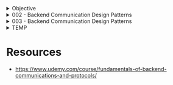 

<!-- ########## START OF CHAPTER: 000 ########## -->
<details> <!-- OBJECTIVE -->
<summary>Objective</summary>

- Learn Backend Engineering

</details>
<!-- ########## END OF CHAPTER: 002 ########## -->


<!-- ########## START OF CHAPTER: 002 ########## -->
<details>
<summary>002 - Backend Communication Design Patterns</summary>

<!-- ##### START OF TOPIC: Request-Response ##### -->
<details>
<summary>Request-Response</summary>

## Request Response Model
- Client sends a Request
- Server parses the Request (Ex: parse)
- Server processes the Request (Ex: query db, deserialization)
- Server sends a Response
- Client parses the Response and consume
## Where it is used?
- Web, HTTP, DNS, SSH
- RPC (remote procedure call)
- SQL and Database Protocols
- APIs (REST/SOAP/GraphQL)
## Examples:
### Building an upload image service with request response
- Send large request with the image (simple, not resumable)
- Chunk image and send a request per chunk (resumable with unique identifier)
### Request Response doesn't work everywhere (Not scalable, latency)
- Notification service
- Chatting application
- Very long requests
- What if client disconnects?

## curl example
- curl -v --trace out.txt http://google.com
- cat out.txt

</details>
<!-- ##### END OF TOPIC: Request-Response ##### -->

<!-- ##### START OF TOPIC: Synchronous vs Asynchronous  ##### -->
<details>
<summary>Synchronous vs Asynchronous</summary>

- Can I do work while waiting?
# Synchronous I/O
- Caller sends a request and blocks
- Caller cannot execute any code meanwhile
- Receiver responds, Caller unblocks
- Caller and Receiver are in "sync"
## Example of an OS synchronous I/O
- Program asks OS to read from disk
- Program main thread is taken off of the CPU
- Read completes, program can resume execution

# Asynchronous I/O
- Caller sends a request
- Caller can work until it gets a response
- Caller either:
- - Checks if the response is ready (epoll)
- - Receiver calls back when it's done (io_uring)
- - Spins up a new thread that blocks
- Caller and receiver are not necessary in sync

## Example of an OS asynchronous call (NodeJS)
- Program spins up a secondary thread
- Secondary thread reads from disk, OS blocks it
- Main program still running and executing code
- Thread finish reading and calls back main thread

# Synchronous vs Asynchronous in Request Response
- Synchronicity is a client propert
- Most modern client libraries are asynchronous
- Ex: Clients send an HTTP request and do work

# Synchronous vs Asynchronous in real life
- In synchronous communication the caller waits for a response from receiver
- - ex: Asking someone a question in a meeting
- Asynchronous communication the response can come whenever. Caller and receiver  can do anything meanwhile
- - email

# Asynchronous workload is everywhere
- Asynchronous Programming (promises/futures)
- Asynchronous backend processing
- Asynchronous commits in postgres
- Asynchronous IO in Linux (epoll, io_uring)
- Asynchronous replication
- Asynchronous OS fsync (fs cache)

# DEMO

</details>
<!-- ##### END OF TOPIC: Synchronous vs Asynchronous ##### -->

<!-- ##### START OF TOPIC: PUSH ##### -->
<details>
<summary>Push</summary>

# Request/response isn't always ideal
- Client wants real time notification from backend
- - A user just logged in
- - A message is just received
- Push model is good for certain cases (Ex: Chat app)

# What is Push
- Client connects to a server
- Server sends data to the client
- Client doesn't have to request anything
- Protocol must be bidirectional
- Used by RabbitMQ

# Push Pros and Cons
- Pros
- - Real time
- Cons
- - Clients must be online
- - Clients might not be able to handle
- - Requires a bidirectional protocol
- - Polling is preferred for light clients

# DEMO

</details>
<!-- ##### END OF TOPIC: PUSH ##### -->

<!-- ##### START OF TOPIC: POLLING ##### -->
<details>
<summary>Polling</summary>

- A request takes long time to process
- - Upload a youtube video
- The backend want to sends notification
- - A user just logged in

# What is Short Polling
- Client sends a request
- Server responds immediately with a handle
- Server continues to process the request
- Client uses that handle to check for status
- Multiple "short" request response as polls

# Short Polling Pros and Cons
- Pros
- - Simple
- - Good for long running requests
- - Client can disconnect
- Cons
- - Too chatty (Many client adds up request & network will be congested)
- - Network bandwidth
- - Wasted Backend resources

# DEMO

</details>
<!-- ##### END OF TOPIC: POLLING ##### -->


<!-- ##### START OF TOPIC: LONG POLLING ##### -->
<details>
<summary>Long Polling</summary>

- Request is taking long, I'll check with you later But talk to me only when it's ready
# What is Long Polling?
- Client sends a request
- Server responds immediately with a handle
- Server continues to process the request
- Server DOES not reply until it has the response
- So we got a handle, we can disconnect and we are less chatty
- Some variation has timeouts too

# Long Polling Pros and Const
- Pros
- - Less chatty and backend friendly
- - Client can still disconnect
- Cons
- - Not real time

# DEMO

</details>
<!-- ##### END OF TOPIC: LONG POLLING ##### -->


<!-- ##### START OF TOPIC: Server Sent Events ##### -->
<details>
<summary>Server Sent Events</summary>

- One Request, a very very long response

# Limitations of Request/Response
- Vanilla Request/response isn't ideal for notification backend
- Client wants real time notification from backend
- - A user just logged in
- - A message is just received
- Push works but restrictive
- Server Sent Events work with Request/Response
- Designed for HTTP

# What is Server Sent Events?
- A response has start and end
- Client sends a request
- Server sends a logical events as part of response
- Server never writes the end of the response
- It is still a request but an unending response
- Client parses the streams data looking for event
- Works with Request/Response (HTTP)

# Server Sent Events Pros and Cons
- Pros
- - Real time
- - Compatible with Request/Response
- Cons
- - Clients must be online
- - Clients might not be able to handle
- - Polling is preferred for light clients
- - HTTP/1.1 problem (6 connections)

# DEMO

</details>
<!-- ##### END OF TOPIC: Server Sent Events ##### -->


<!-- ##### START OF TOPIC: Publish Subscribe ##### -->
<details>
<summary>Publish Subscribe</summary>

- One publisher many readers

# Request/Response pros and cons
- Pros
- - Elegant and Simple
- - Scalable
- Cons
- - Bad for multiple receivers
- - High Coupling
- - Client/Server have to be running
- - Chaining, circuit breaking (Complex logic)

# Pub/Sub
## Pub/Sub pros and const
- Pros
- - Scales with multiple receivers
- - Great for microservices
- - Loose Coupling (Client is not directly connected to server)
- - Works while clients not running
- Cons
- - Message delivery issues
- - Complexity (ex: Adding partion, Scaling)
- - Network saturation (ex: Polling & network congestion)

## RabbitMQ DEMO


</details>
<!-- ##### END OF TOPIC: Publish Subscribe ##### -->


<!-- ##### START OF TOPIC: Multiplexing vs Demultiplexing ##### -->
<details>
<summary>TEMP</summary>

- HTTP/2, QUIC, Connection Pool, MPTCP

# Multiplexing example HTTP/2
- User sends 3 request
- Chrome opens multiple connections
- - Case 1: Server with HTTP/1.1 => 3 Channels  (Not Multiplex, Create connection 1 by 1)
- - Case 2: Server with HTTP/2 => Only 1 connection(Multiplex, 3 stream fed to 1 pipe)

## Multiplexing HTTP/2 on the Backend
- |User| -> 3 HTTP/1.1 Connections => |Proxy| => 1 HTTP/2 Connection => |HTTP/2 server|
- More throughput
- High backend resources (CPU for HTTP/2 server)

## Demultiplexing HTTP/1.1 on the Backend
- |User| -> 1 HTTP/2 Connection => |Proxy| => 3 HTTP/1.1 Connections=> |HTTP/2 server|
- less throughput
- low backend resources (simple h1)

# Connection Pooling
- Demultiplexing
- Ex: Can spin up database connection
- - Query is blocked if all of the connections are busy

# Browser demultiplexing in HTTP/1.1
- Chrome allows up to 6 connections per domain, user's requests are demultiplexed in the 6 connections

## Browser connection pool DEMO


</details>
<!-- ##### END OF TOPIC: Multiplexing vs Demultiplexing ##### -->


<!-- ##### START OF TOPIC: Stateless vs Stateful ##### -->
<details>
<summary>Stateless vs Stateful </summary>

- Is state stored in the backend?
# Stateful vs Stateless backend
- Stateful
- - Stores state about clients in its memory
- - Depends on the information being there
- Stateless
- - Client is responsible to "transfer the state" with every request
- - May store but can safely lose it

# Stateless Backends
- Stateless backends can still store data somewhere else
- Can you start the backend during idle time while the client workflow continues to work?

# What makes a backend stateless?
- Stateless backends can store state somewhere else (database)
- The backend remains stateless but the system is stateful
- Can you restart the backend during idle time and the client workflow continue to work?

# Stateful backend
- Sesion/Cookie authentication

# Stateless vs Stateful protocols
- The Protocols can be designed to store state
- TCP is stateful (Every segments are labeled as sequence & stored in state)
- - Sequences, Connection file descriptor
- UDP is stateless
- - DNS send queryID in UDP to identify queries
- - QUIC sends connectionID to identify connection
- You can build a stateless protocol on top of a stateful one and vice versa
- HTTP on top of TCP
- If TCP breaks, HTTP blindly create another one
- QUIC on top UDP

# Complete Stateless System
- Stateless Systems are rare
- State is carried with every request
- A backend service that relies completely on the input
- - Check if input param is a prime number
- JWT (JSON Web Token)

</details>
<!-- ##### END OF TOPIC: Stateless vs Stateful  ##### -->

<!-- ##### START OF TOPIC: Sidecar Pattern ##### -->
<details>
<summary>Sidecar Pattern</summary>

- Thick clients, Thicker backends

# Every protocol requires a library

# Changing the libary is hard
- Once you use the library your app is entrenched
- App & Library should be the same language
- Changing the library requires retesting
- Breaking changes Backward compatibility
- Adding features to the library is hard
- Microservices suffer

# What if we delegate communication?
- Proxy communicate instead
- Proxyt has the rich library
- Client has thin libary (ex: http/1.1)
- Meet Sidecar pattern
- Each client must have a sidecar proxy

## Sidecar Design Pattern
- Sidecar Proxy with HTTP/2 + TLS Library
- |{HTTP/1.1 Client} <=> {Client sidecar Proxy}| <=(HTTP/2 + Secure Connection)=> |{Server sidecar Reverse Proxy} <=> http/1.1 Server|
- No change in both  client and server code, just the proxies But introduces an extra hop

# Sidcar Examples
- Service Mesh Proxies
- - Linkerd, Istio, Envoy
- Sidecar Proxy Container
- Must be Layer 7 Proxy

# Pros & Cons of Sidecar proxy
- Pros
- - Language agnostic (polyglot)
- - Protocol upgrade
- - Security
- - Tracing and Monitoring
- - Service Discovery
- - Caching
- Cons
- - Complexity
- - Latency

</details>
<!-- ##### END OF TOPIC: Sidecar Pattern ##### -->



</details>
<!-- ########## START OF CHAPTER: 002 ########## -->



<!-- ########## START OF CHAPTER: 003 ########## -->
<details>
<summary>003 - Backend Communication Design Patterns</summary>

<!-- ##### START OF TOPIC: PROTOCOL PROPERTIES ##### -->
<details>
<summary>Protocol Properties</summary>

# What is a protocol?
- A system that allows two parties to communicate
- A protocol is designed with a set of perperties
- Depending on the purpose of the protocol
- TCP, UDP, HTTP, gRPC, FTP

# Protocol properties
- Data format
- - Text based (plain text, JSON, XML)
- - Binary (protobuf, RESP, http2, http3)
- Transfer mode
- - Message based (UDP, HTTP)
- - Stream (TCP, WebRTC)
- Addressing system
- - DNS name, IP, MAC
- DIrectionality
- - Bidirectional (TCP)
- - Unidirectional (HTTP)
- - Full/Half duplex
- State
- - Stateful (TCP, gRPC, apache thrift)
- - Stateless (UDP, HTTP)
- Routing
- - Proxies, Gateways
- Flow & Congestion control
- - TCP (Flow & Congestion)
- - UDP (No control)
- Error management
- - Error code
- - Retries and timeouts

</details>
<!-- ##### END OF TOPIC: PROTOCOL PROPERTIES ##### -->


<!-- ##### START OF TOPIC: OSI MODEL ##### -->
<details>
<summary>OSI MODEL</summary>

- Open Systems Interconnection model

# Why do we need a communication model?
- Agnostic application
- - Without a standard model, your application must have knowledge of the underlying network medium
- - Imagine if you have to author different version of your apps so that it works on wifi vs ethernet vs LTE vs fiber
- Network Equipment Management
- - Without a standard model, upgrading network equipments becomes difficult
- Decoupled Innovation
- - Innovations can be done in each layer separately without affecting the rest of the models

# What is the OSI Model?
- 7 Layers each describe a specific networking component
- Layer 7 - Application - HTTP/FTP/gRPC (Most of the time as a backend developer)
- Layer 6 - Presentation - Encoding, Serialization
- Layer 5 - Session - Connection establishment, TLS
- Layer 4 - Transport - UDP/TCP (Most of the time as a backend developer)
- Layer 3 - Network - IP
- Layer 2 - Data link - Frames, Mac address Ethernet
- Layer 1 - Physical - Electric signals, fiber or radio waves

# THE OSI Layers - an Example (Sender)
- Example sending a POST request to an HTTPS webpage
- Layter 7 - Application
- - POST request with JSON data to HTTPS server
- Layer 6 - Presentation
- - Serialize JSON to flat byte strings
- Layer 5- Session
- - Request to establish TCP connection/TLS
- Layer 4 - Transport
- - Sends SYN re4quest target port 443
- Layer 3 - Network
- - SYN is placed an IP packet(s) and adds the source/dest IPs
- Layer 2 - Data link
- - Each packet goes into a single frame and adds the source/dest MAC addresses
- Layer 1 - Physical
- - Each frame becomes string of bits which converted into either a radio signal (wifi), electric signal (ethernet), or light (fiber)

# THE OSI Layers - an Example (Receiver)
- Receiver computer receives the POST request the other way around
- Layer 1 - Physical
- - Radio, electric or light is received and converted into digital bits
- Layer 2 - Data link
- - The bits from Layer 1 is assembled into frames
- Layer 3 - Network
- - The frames from layer 2 are assembled into IP packet
- Layer 4 - Transport
- - The IP packets from layer 3 are assembled into TCP segments
- - Deals with Congestion control/flow control/retransmission in case of TCP
- - If sement is SYN we don't need to go further into more layers as we are still processing the connection request
- Layer 5- Session
- - The connection session is established or identified
- - We only arrive at this layer when necessary (three way handshake is done)
- Layer 6 - Presentation
- - Deserialize flat byte strings back to JSON for the app to consume
- Layter 7 - Application
- - Application understands the JSON POST request and your express json or apache request receive event is triggered

# Switch & Router
## Switch
- Re-transmit the data
- Subnet
- Mostly looks for 2 Layer (Physical, Data Link)
## Router
- Acts like a switch but need IP Addresses
- Could have multiple routers

# Content Delivery Network (CDN)
## Client
## Layer 4 Proxy, Firewall
## Layer 7 Load Balancer/CDN
- Way slower than firewall if you want use cache (You go all the way to layer 7)
- Final destination to Client
## Server

# The shortcomings of the OSI Model
- OSI Model has too many layers which can be hard to comprehend
- Hard to argue about which layer does what
- Simpler to deal with Layers 5-6-7 as just one layer, application
- TCP/IP Model does just that

# TCP/IP Model
- Much simpler than OSI, just 4 layers
- Application (Layer 5, 6, and 7)
- Transport (Layer 4)
- Internet (Layer 3)
- Data link (Layer 2)
- Physical layer is not officially covered in the model



</details>
<!-- ##### END OF TOPIC: OSI MODEL ##### -->


<!-- ##### START OF TOPIC: INTERNET PROTOCOL ##### -->
<details>
<summary>Internet Protocol</summary>

# 1. The IP building blocks
- Understanding the IP Protocol

## IP Address
- Layer 3 property
- Can be set automatically or statically
- Network and Host portion
- 4 bytes in IPv4 - 32 bits

## Network vs Host
- a.b.c.d/x (a.b.c.d are integers) x is the network bits and remains are host
- Example 192.168.254.0/24
- The first 24 bits (3 bytes ) are network the rest 8 are for host
- This means we can have 2^24 (16777216) networks and each network has 2^8 (255) host
- Also called a subnet

## Subnet Mask
- 192.168.254.0/24 is also called a subnet
- The subnet has a mask 255.255.255.0
- Subnet mask is used to determine whatever an IP is in the same subnet

## Default Gateway
- Most networks consists of hosts and a Default Gateway
- When host A want to talk to B directly if both are in the same subnet
- Otherwise A sends it to someone who might know, the gateway
- The Gateway has an IP Address and each host should know its gateway

# 2. The IP Packet
- Anatomy of the IP Packet

# IP Packet
- The IP Packet has headers and data sections
- IP Packet header is 20 bytes (can go up to 60 bytes if options are enabled)
- Data section can go up to 65536 (Average is 1500 bytes)

# 3. ICMP

# ICMP
- Stands for Internet Control Message Protocol
- Designed for informationnal messages
- - Host unreachable, port unreachable, fragmentation needed
- - Packet expired (infinite loop in routers)
- Uses IP directly
- PING and traceroute use it
- Doesn't require listeners or ports to be opened
- Some firewalls block ICMP for security reasons
- That is why PING might not work in those cases
- Disabling ICMP also can cause real damage with connection establishment (TCP Blackhole)
- - Fragmentation needed
- PING demo

# Ping

# TraceRoute
- Can you identify the entire path your IP Packet takes?
- Clever use of TTL
- Increment TTL slowly and  you will get the router IP address for each hop
- Doesn't always work as path changes and ICMP might be blocked



</details>
<!-- ##### END OF TOPIC: INTERNET PROTOCOL ##### -->


<!-- ##### START OF TOPIC: UDP ##### -->
<details>
<summary>UDP</summary>

- User Datagram Protocol

# 1. UDP
- Stands for User Datagram Protocol
- Layer 4 protocol
- Ability to address processes in a host using ports
- Simple protocol to send and receive data
- Prior communication not required (double edge sword)
- Stateless no knowledge is stored on the host
- 8 byte header Datagram

# UDP Use cases
- Video streaming
- VPN
- DNS
- WebRTC

# Multiplexing and demultiplexing
- IP target hosts only
- Hosts run many apps each with different requirements
- Ports now identidy the "app" or "process"
- Sender multiplexes all its apps into UDP
- Receiver demultiplex UDP datagrams to each app

# 2. UDP Datagram
- The anatomy of the UDP datagram

# UDP Datagram
- UDP Header is 8 bytes only (IPv4)
- Datagram slides into an IP packet as "data"
- Port are 16 bit (0 to 65535)

# UDP Pros and Cons
## Pros
- Simple protocol
- Header size is small so datagrams are small
- Uses less bandwidth
- Stateless
- Consumes less memory (no state stored in the server/client)
- Low latency - no handshake, order, retransmission or guaranteed delivery

## Cons
- No acknowledgement
- No guarantee delivery
- Connection-less - anyone can send data without prior knowledge
- No Flow control
- No congestion control
- No ordered packets
- Security - can be easily spoofed

</details>
<!-- ##### END OF TOPIC: UDP ##### -->


<!-- ##### START OF TOPIC: TCP ##### -->
<details>
<summary>TCP</summary>

# 1. TCP
- Stands for Transmission Control Protocol
- Layer 4 protocol
- Ability to address processes in a host using ports
- "controls" the transmission unlike UDP which is a firehose
- Connection
- Requires handshake
- 20 bytes headers Segment (can go to 60)
- Stateful

# TCP Use cases
- Reliable communication
- Remote shell
- Database connections
- Web communications
- Any bidirectional communication

# TCP Connection
- Connection is a Layer 5 (session)
- Connection is an agreement between client and server
- Must create a connection to send data
- Connection is identified by 4 properties
- - SourceIP-SourcePort
- - DestinationIP-DestinationPort
- Can't send data outside of a connection
- Sometimes called socket or file descriptor
- Requires a 3-way TCP handshake
- Segments are sequenced and ordered
- Segments are acknowledged
- Lost segments are retransmitted

# Multiplexing and demultiplexing
- IP target hosts only
- Hosts run many apps each with different requirements
- Ports now identify the "app" or "process"
- Sender multiplexes all its apps into TCP connections
- Receiver demultiplex TCP segments to each app based on connection pairs

# 2. TCP Segment
- The anatomy of the TCP Segment

# TCP Segment
- TCP segment Header is 20 bytes and can go up to 60 bytes
- TCP segments slides into an IP packet as "data"
- Port are 16 bit (0 to 65535)
- Sequences, Acknowledgment, flow control and more

# Maximum Segment Size
- Segment Size depends the MTU of the network
- Usually 512 bytes can go up to 1460
- Default MTU in the Internet is 1500 (results in MSS 1460)
- Jumbo frames MTU goes to 9000 or more
- MSS can be larger in jumbo frames cases

</details>
<!-- ##### END OF TOPIC: TCP ##### -->


<!-- ##### START OF TOPIC:TLS ##### -->
<details>
<summary>TLS</summary>

- Transport Layer Security

# Why TLS
- We encrypt with symmetric key algorithms
- We need to exchange the symmetric key
- Key exchange uses asymmetric key (PKI)
- Authenticate the server
- Extensions (SNI, preshareed, 0RTT)

# TLS Summary
- Vanilla HTTP
- HTTPS
- TLS 1.2 Handshake (two round trips)
- Diffie Hellman
- TLS 1.3 Improvements (one round trip can be zero)

</details>
<!-- ##### END OF TOPIC:TLS ##### -->

<!-- ##### START OF TOPIC: HTTP/1.1 ##### -->
<details>
<summary>HTTP/1.1</summary>

# HTTPS
- Key exchange between server and client (synchronous for fast communication)

# HTTP 1.0
1. Client open connection
2. request connection
3. Client receive & close connection
4. Open connection so on
- New TCP connection with each request
- Slow
- Buffering (transfer-encoding:chunked didn't exist)
- No multi-homed websites (HOST header)

# HTTP 1.1
1. Client open connection
2. request files & keep connection alive
3. Client receives
4. request files and so on
5. Client receives so on
- Persisted TCP Connection
- Low Latency & Low CPU Usage
- Streaming with Chunked transfer
- Pipelining (disabled by default)
- Proxying & Multi-homed websites
- - 1 IP can holds multiple websites

# HTTP/2
- SPDY
- Compression
- Multiplexing
- Server Push
- Secure by default
- Protocol Negotiation during TLS (NPN/ALPN)

# HTTP over QUIC (HTTP/3)
- Replaces TCP with QUIC (UDP with Congestion control)
- All HTTP/2 features
- Without HOL

</details>
<!-- ##### END OF TOPIC: HTTP/1.1 ##### -->



</details>
<!-- ########## END OF CHAPTER: 003 ########## -->







<!-- ##### START OF TOPIC: ##### -->
<details>
<summary>TEMP</summary>

- Content

</details>
<!-- ##### END OF TOPIC: ##### -->


</details>

<!-- ########## END OF 002 ########## -->


# Resources
- https://www.udemy.com/course/fundamentals-of-backend-communications-and-protocols/

